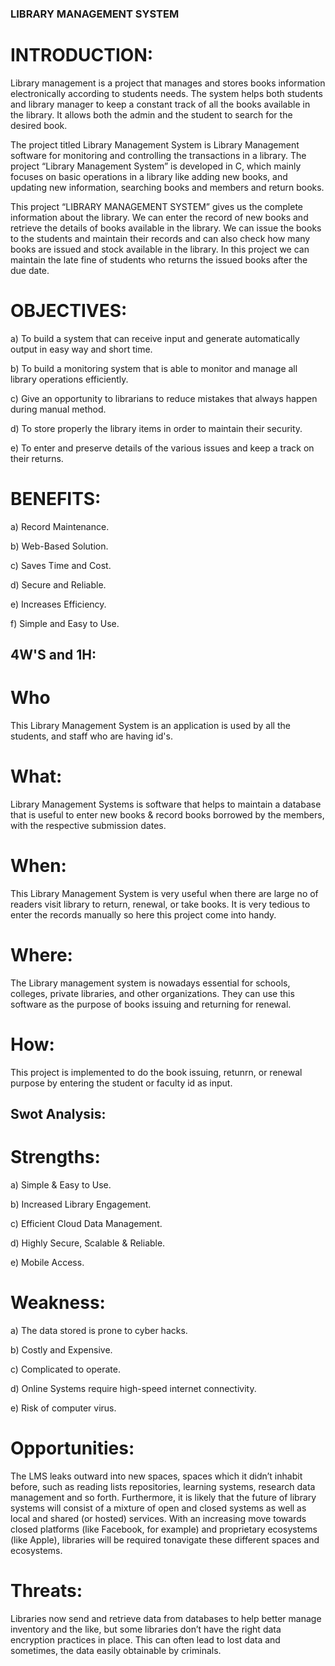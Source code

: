 ### LIBRARY MANAGEMENT SYSTEM
# INTRODUCTION:
Library management is a project that manages and stores books information electronically according to students needs. The system helps both students and library manager to keep a constant track of all the books available in the library. It allows both the admin and the student to search for the desired book.

The project titled Library Management System is Library Management software for monitoring and controlling the transactions in a library. The project “Library Management System” is developed in C, which mainly focuses on basic operations in a library like adding new books, and updating new information, searching books and members and return books.

This project “LIBRARY MANAGEMENT SYSTEM” gives us the complete information about the library. We can enter the record of new books and retrieve the details of books available in the library. We can issue the books to the students and maintain their records and can also check how many books are issued and stock available in the library. In this project we can maintain the late fine of students who returns the issued books after the due date.

# OBJECTIVES:
a) To build a system that can receive input and generate automatically output in easy way and short time.

b) To build a monitoring system that is able to monitor and manage all library operations efficiently.

c) Give an opportunity to librarians to reduce mistakes that always happen during manual method.

d) To store properly the library items in order to maintain their security.

e) To enter and preserve details of the various issues and keep a track on their returns.

# BENEFITS:
a) Record Maintenance.

b) Web-Based Solution.

c) Saves Time and Cost.

d) Secure and Reliable.

e) Increases Efficiency.

f) Simple and Easy to Use.

## 4W'S and 1H:
# Who
This Library Management System is an application is used by all the students, and staff who are having id's.

# What:
Library Management Systems is software that helps to maintain a database that is useful to enter new books & record books borrowed by the members, with the respective submission dates.

# When:
This Library Management System is very useful when there are large no of readers visit library to return, renewal, or take books. It is very tedious to enter the records manually so here this project come into handy.

# Where:
The Library management system is nowadays essential for schools, colleges, private libraries, and other organizations. They can use this software as the purpose of books issuing and returning for renewal.

# How:
This project is implemented to do the book issuing, retunrn, or renewal purpose by entering the student or faculty id as input.

## Swot Analysis:
# Strengths:
a) Simple & Easy to Use.

b) Increased Library Engagement.

c) Efficient Cloud Data Management.

d) Highly Secure, Scalable & Reliable.

e) Mobile Access.

# Weakness:
a) The data stored is prone to cyber hacks.

b) Costly and Expensive.

c) Complicated to operate.

d) Online Systems require high-speed internet connectivity.

e) Risk of computer virus.

# Opportunities:
The LMS leaks outward into new spaces, spaces which it didn’t inhabit before, such as reading lists repositories, learning systems, research data management and so forth. Furthermore, it is likely that the future of library systems will consist of a mixture of open and closed systems as well as local and shared (or hosted) services. With an increasing move towards closed platforms (like Facebook, for example) and proprietary ecosystems (like Apple), libraries will be required tonavigate these different spaces and ecosystems.

# Threats:
Libraries now send and retrieve data from databases to help better manage inventory and the like, but some libraries don’t have the right data encryption practices in place. This can often lead to lost data and sometimes, the data easily obtainable by criminals.


